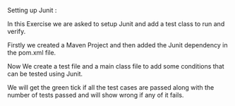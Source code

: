Setting up Junit :

In this Exercise we are asked to setup Junit and add a test class to run and verify.

Firstly we created a Maven Project and then added the Junit dependency in the pom.xml file.

Now We create a test file and a main class file to add some conditions that can be tested using Junit.

We will get the green tick if all the test cases are passed along with the number of tests passed and will show wrong if any of it fails.